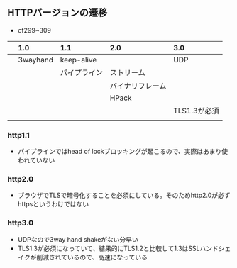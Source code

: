## HTTPバージョンの遷移
- cf299~309

||1.0|1.1|2.0|3.0|
|:--|:--|:--|:--|:--|
||3wayhand|keep-alive||UDP|
|||パイプライン|ストリーム||
||||バイナリフレーム||
||||HPack||
|||||TLS1.3が必須|
||||||

### http1.1
- パイプラインではhead of lockブロッキングが起こるので、実際はあまり使われていない
### http2.0
- ブラウザでTLSで暗号化することを必須にしている。そのためhttp2.0が必ずhttpsというわけではない
### http3.0
- UDPなので3way hand shakeがない分早い
- TLS1.3が必須になっていて、結果的にTLS1.2と比較して1.3はSSLハンドシェイクが削減されているので、高速になっている
